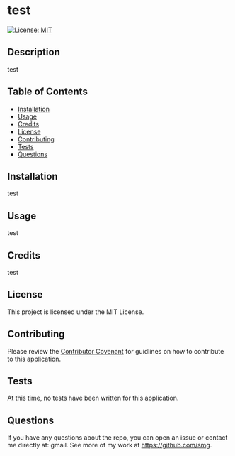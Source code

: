 # test

[![License: MIT](https://img.shields.io/badge/License-MIT-yellow.svg)](https://opensource.org/licenses/MIT)
  
  ## Description
  test
  
  ## Table of Contents
  
  - [Installation](#installation)
  - [Usage](#usage)
  - [Credits](#credits)
  - [License](#license)
  - [Contributing](#contributing)
  - [Tests](#tests)
  - [Questions](#questions)
  
  ## Installation
  test
  
  ## Usage
  test
      
  ## Credits
  test
  
  ## License

  This project is licensed under the MIT License.
  
  ## Contributing
   Please review the [Contributor Covenant](https://www.contributor-covenant.org/) for guidlines on how to contribute to this application.
  
  ## Tests
  At this time, no tests have been written for this application.

  ## Questions

  If you have any questions about the repo, you can open an issue or contact me directly at: gmail. See more of my work at https://github.com/smg.

